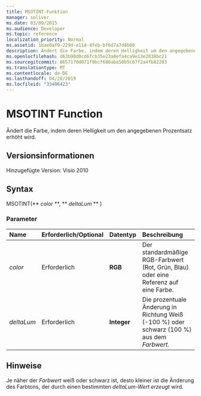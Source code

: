 ```yaml
---
title: MSOTINT-Funktion
manager: soliver
ms.date: 03/09/2015
ms.audience: Developer
ms.topic: reference
localization_priority: Normal
ms.assetid: 1bae0af9-229d-e114-4feb-bf6d7a7d8b08
description: Ändert die Farbe, indem deren Helligkeit um den angegebenen Prozentsatz erhöht  wird.
ms.openlocfilehash: d63b90d0cd6fcb35e23a8efa4ca9e13e2838bc21
ms.sourcegitcommit: 8657170d071f9bcf680aba50b9c07f2a4fb82283
ms.translationtype: MT
ms.contentlocale: de-DE
ms.lasthandoff: 04/28/2019
ms.locfileid: "33406423"
---
```

# <a name="msotint-function"></a>MSOTINT Function

Ändert die Farbe, indem deren Helligkeit um den angegebenen Prozentsatz erhöht  wird.
  
## <a name="version-information"></a>Versionsinformationen

Hinzugefügte Version: Visio 2010
 
  
## <a name="syntax"></a>Syntax

MSOTINT(** *color* **, ** *deltaLum* ** ) 
  
### <a name="parameters"></a>Parameter

|**Name**|**Erforderlich/Optional**|**Datentyp**|**Beschreibung**|
|:-----|:-----|:-----|:-----|
| _color_ <br/> |Erforderlich  <br/> |**RGB** <br/> |Der standardmäßige RGB-Farbwert (Rot, Grün, Blau) oder eine Referenz auf eine Farbe.  <br/> |
| _deltaLum_ <br/> |Erforderlich  <br/> |**Integer** <br/> |Die prozentuale Änderung in Richtung Weiß (-100 %) oder schwarz (100 %) aus dem _Farbwert._  <br/> |
   
## <a name="remarks"></a>Hinweise

Je näher der  _Farbwert_ weiß oder schwarz ist, desto kleiner ist die Änderung des Farbtons, der durch einen bestimmten  _deltaLum-Wert erzeugt_ wird. 
  

